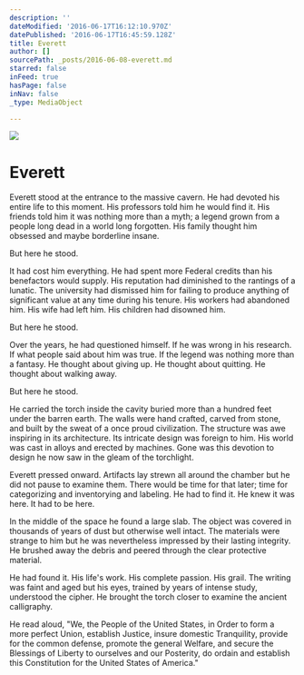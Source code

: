 ```yaml
---
description: ''
dateModified: '2016-06-17T16:12:10.970Z'
datePublished: '2016-06-17T16:45:59.128Z'
title: Everett
author: []
sourcePath: _posts/2016-06-08-everett.md
starred: false
inFeed: true
hasPage: false
inNav: false
_type: MediaObject

---
```

![](https://the-grid-user-content.s3-us-west-2.amazonaws.com/d80332a3-772c-420c-89b9-bd8904433aff.jpg)

# Everett

Everett stood at the entrance to the massive cavern. He had devoted his entire life to this moment. His professors told him he would find it. His friends told him it was nothing more than a myth; a legend grown from a people long dead in a world long forgotten. His family thought him obsessed and maybe borderline insane.

But here he stood.

It had cost him everything. He had spent more Federal credits than his benefactors would supply. His reputation had diminished to the rantings of a lunatic. The university had dismissed him for failing to produce anything of significant value at any time during his tenure. His workers had abandoned him. His wife had left him. His children had disowned him.

But here he stood.

Over the years, he had questioned himself. If he was wrong in his research. If what people said about him was true. If the legend was nothing more than a fantasy. He thought about giving up. He thought about quitting. He thought about walking away.

But here he stood.

He carried the torch inside the cavity buried more than a hundred feet under the barren earth. The walls were hand crafted, carved from stone, and built by the sweat of a once proud civilization. The structure was awe inspiring in its architecture. Its intricate design was foreign to him. His world was cast in alloys and erected by machines. Gone was this devotion to design he now saw in the gleam of the torchlight.

Everett pressed onward. Artifacts lay strewn all around the chamber but he did not pause to examine them. There would be time for that later; time for categorizing and inventorying and labeling. He had to find it. He knew it was here. It had to be here.

In the middle of the space he found a large slab. The object was covered in thousands of years of dust but otherwise well intact. The materials were strange to him but he was nevertheless impressed by their lasting integrity. He brushed away the debris and peered through the clear protective material.

He had found it. His life's work. His complete passion. His grail. The writing was faint and aged but his eyes, trained by years of intense study, understood the cipher. He brought the torch closer to examine the ancient calligraphy.

He read aloud, "We, the People of the United States, in Order to form a more perfect Union, establish Justice, insure domestic Tranquility, provide for the common defense, promote the general Welfare, and secure the Blessings of Liberty to ourselves and our Posterity, do ordain and establish this Constitution for the United States of America."